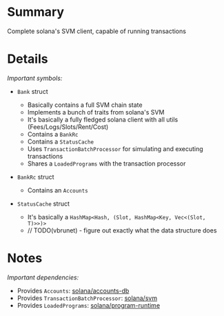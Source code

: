 
# Summary

Complete solana's SVM client, capable of running transactions

# Details

*Important symbols:*

- `Bank` struct
  - Basically contains a full SVM chain state
  - Implements a bunch of traits from solana's SVM
  - It's basically a fully fledged solana client with all utils (Fees/Logs/Slots/Rent/Cost)
  - Contains a `BankRc`
  - Contains a `StatusCache`
  - Uses `TransactionBatchProcessor` for simulating and executing transactions
  - Shares a `LoadedPrograms` with the transaction processor

- `BankRc` struct
  - Contains an `Accounts`

- `StatusCache` struct
  - It's basically a `HashMap<Hash, (Slot, HashMap<Key, Vec<(Slot, T)>>)>`
  - // TODO(vbrunet) - figure out exactly what the data structure does

# Notes

*Important dependencies:*

- Provides `Accounts`: [solana/accounts-db](../solana/accounts-db/README.md)
- Provides `TransactionBatchProcessor`: [solana/svm](../solana/svm/README.md)
- Provides `LoadedPrograms`: [solana/program-runtime](../solana/program-runtime/README.md)
